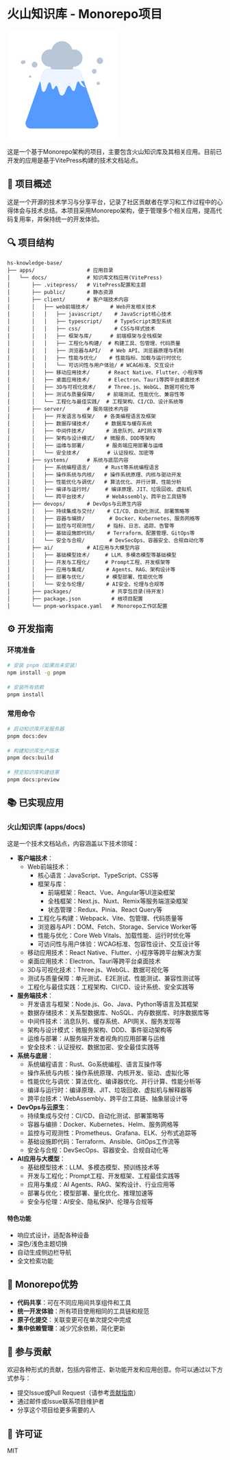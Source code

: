 # 火山知识库 - Monorepo项目

![火山知识库](./apps/docs/public/img/logo.png)

这是一个基于Monorepo架构的项目，主要包含火山知识库及其相关应用。目前已开发的应用是基于VitePress构建的技术文档站点。

## 🚀 项目概述

这是一个开源的技术学习与分享平台，记录了社区贡献者在学习和工作过程中的心得体会与技术总结。本项目采用Monorepo架构，便于管理多个相关应用，提高代码复用率，并保持统一的开发体验。

## 🔍 项目结构

```
hs-knowledge-base/
├── apps/                 # 应用目录
│   └── docs/             # 知识库文档应用(VitePress)
│       ├── .vitepress/   # VitePress配置和主题
│       ├── public/       # 静态资源
│       ├── client/       # 客户端技术内容
│       │   ├── web前端技术/       # Web开发相关技术
│       │   │   ├── javascript/    # JavaScript核心技术
│       │   │   ├── typescript/    # TypeScript类型系统
│       │   │   ├── css/           # CSS与样式技术
│       │   │   ├── 框架与库/      # 前端框架与全栈框架
│       │   │   ├── 工程化与构建/  # 构建工具、包管理、代码质量
│       │   │   ├── 浏览器与API/   # Web API、浏览器原理与机制
│       │   │   ├── 性能与优化/    # 性能指标、加载与运行时优化
│       │   │   └── 可访问性与用户体验/ # WCAG标准、交互设计
│       │   ├── 移动应用技术/      # React Native、Flutter、小程序等
│       │   ├── 桌面应用技术/      # Electron、Tauri等跨平台桌面技术
│       │   ├── 3D与可视化技术/    # Three.js、WebGL、数据可视化等
│       │   ├── 测试与质量保障/    # 前端测试、性能优化、兼容性等
│       │   └── 工程化与最佳实践/  # 工程架构、CI/CD、设计系统等
│       ├── server/       # 服务端技术内容
│       │   ├── 开发语言与框架/   # 各类编程语言及框架
│       │   ├── 数据存储技术/     # 数据库与缓存系统
│       │   ├── 中间件技术/       # 消息队列、API网关等
│       │   ├── 架构与设计模式/   # 微服务、DDD等架构
│       │   ├── 运维与部署/       # 服务端应用部署与运维
│       │   └── 安全技术/         # 认证授权、加密等
│       ├── systems/      # 系统与底层内容
│       │   ├── 系统编程语言/     # Rust等系统编程语言
│       │   ├── 操作系统与内核/   # 操作系统原理、内核与驱动开发
│       │   ├── 性能优化与调优/   # 算法优化、并行计算、性能分析
│       │   ├── 编译与运行时/     # 编译原理、JIT、垃圾回收、虚拟机
│       │   └── 跨平台技术/       # WebAssembly、跨平台工具链等
│       ├── devops/       # DevOps与云原生内容
│       │   ├── 持续集成与交付/    # CI/CD、自动化测试、部署策略等
│       │   ├── 容器与编排/        # Docker、Kubernetes、服务网格等
│       │   ├── 监控与可观测性/    # 指标、日志、追踪、告警等
│       │   ├── 基础设施即代码/    # Terraform、配置管理、GitOps等
│       │   └── 安全与合规/        # DevSecOps、容器安全、合规自动化等
│       ├── ai/           # AI应用与大模型内容
│       │   ├── 基础模型技术/     # LLM、多模态模型等基础模型
│       │   ├── 开发与工程化/     # Prompt工程、开发框架等
│       │   ├── 应用与集成/       # Agents、RAG、架构设计等
│       │   ├── 部署与优化/       # 模型部署、性能优化等
│       │   └── 安全与伦理/       # AI安全、伦理与合规等
│       ├── packages/             # 共享包目录(待开发)
│       ├── package.json          # 根项目配置
│       └── pnpm-workspace.yaml   # Monorepo工作区配置
```

## ⚙️ 开发指南

### 环境准备

```bash
# 安装 pnpm（如果尚未安装）
npm install -g pnpm

# 安装所有依赖
pnpm install
```

### 常用命令

```bash
# 启动知识库开发服务器
pnpm docs:dev

# 构建知识库生产版本
pnpm docs:build

# 预览知识库构建结果
pnpm docs:preview
```

## 📚 已实现应用

### 火山知识库 (apps/docs)

这是一个技术文档站点，内容涵盖以下技术领域：

- **客户端技术**：
  - Web前端技术：
    - 核心语言：JavaScript、TypeScript、CSS等
    - 框架与库：
      - 前端框架：React、Vue、Angular等UI渲染框架
      - 全栈框架：Next.js、Nuxt、Remix等服务端渲染框架
      - 状态管理：Redux、Pinia、React Query等
    - 工程化与构建：Webpack、Vite、包管理、代码质量等
    - 浏览器与API：DOM、Fetch、Storage、Service Worker等
    - 性能与优化：Core Web Vitals、加载性能、运行时优化等
    - 可访问性与用户体验：WCAG标准、包容性设计、交互设计等
  - 移动应用技术：React Native、Flutter、小程序等跨平台解决方案
  - 桌面应用技术：Electron、Tauri等跨平台桌面技术
  - 3D与可视化技术：Three.js、WebGL、数据可视化等
  - 测试与质量保障：单元测试、E2E测试、性能测试、兼容性测试等
  - 工程化与最佳实践：工程架构、CI/CD、设计系统、安全实践等
- **服务端技术**：
  - 开发语言与框架：Node.js、Go、Java、Python等语言及其框架
  - 数据存储技术：关系型数据库、NoSQL、内存数据库、时序数据库等
  - 中间件技术：消息队列、缓存系统、API网关、服务发现等
  - 架构与设计模式：微服务架构、DDD、事件驱动架构等
  - 运维与部署：从服务端开发者视角的应用部署与运维
  - 安全技术：认证授权、数据加密、安全最佳实践等
- **系统与底层**：
  - 系统编程语言：Rust、Go系统编程、语言互操作等
  - 操作系统与内核：操作系统原理、内核开发、驱动、虚拟化等
  - 性能优化与调优：算法优化、编译器优化、并行计算、性能分析等
  - 编译与运行时：编译原理、JIT、垃圾回收、虚拟机与解释器等
  - 跨平台技术：WebAssembly、跨平台工具链、抽象层设计等
- **DevOps与云原生**：
  - 持续集成与交付：CI/CD、自动化测试、部署策略等
  - 容器与编排：Docker、Kubernetes、Helm、服务网格等
  - 监控与可观测性：Prometheus、Grafana、ELK、分布式追踪等
  - 基础设施即代码：Terraform、Ansible、GitOps工作流等
  - 安全与合规：DevSecOps、容器安全、合规自动化等
- **AI应用与大模型**：
  - 基础模型技术：LLM、多模态模型、预训练技术等
  - 开发与工程化：Prompt工程、开发框架、工程最佳实践等
  - 应用与集成：AI Agents、RAG、架构设计、行业应用等
  - 部署与优化：模型部署、量化优化、推理加速等
  - 安全与伦理：AI安全、隐私保护、伦理与合规等

#### 特色功能

- 响应式设计，适配各种设备
- 深色/浅色主题切换
- 自动生成侧边栏导航
- 全文检索功能

## 🔄 Monorepo优势

- **代码共享**：可在不同应用间共享组件和工具
- **统一开发体验**：所有项目使用相同的工具链和规范
- **原子化提交**：关联变更可在单次提交中完成
- **集中依赖管理**：减少冗余依赖，简化更新

## 🤝 参与贡献

欢迎各种形式的贡献，包括内容修正、新功能开发和应用创意。你可以通过以下方式参与：

- 提交Issue或Pull Request（请参考[贡献指南](./CONTRIBUTING.md)）
- 通过邮件或Issue联系项目维护者
- 分享这个项目给更多需要的人

## 📄 许可证

MIT 